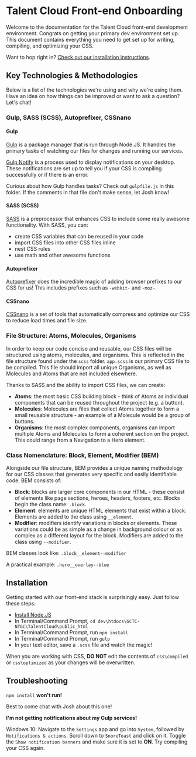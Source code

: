 # Talent Cloud Front-end Onboarding

Welcome to the documentation for the Talent Cloud front-end development environment. Congrats on getting your primary dev environment set up. This document contains everything you need to get set up for writing, compiling, and optimizing your CSS.

Want to hop right in? [Check out our installation instructions](#install).

## Key Technologies & Methodologies

Below is a list of the technologies we're using and why we're using them. Have an idea on how things can be improved or want to ask a question? Let's chat!

### Gulp, SASS (SCSS), Autoprefixer, CSSnano

#### Gulp

[Gulp](https://gulpjs.com/) is a package manager that is run through Node.JS. It handles the primary tasks of watching our files for changes and running our services.

[Gulp Notify](https://github.com/mikaelbr/gulp-notify) is a process used to display notifications on your desktop. These notifications are set up to tell you if your CSS is compiling successfully or if there is an error.

Curious about how Gulp handles tasks? Check out `gulpfile.js` in this folder. If the comments in that file don't make sense, let Josh know!

#### SASS (SCSS)

[SASS](https://sass-lang.com/) is a preprocessor that enhances CSS to include some really awesome functionality. With SASS, you can:
* create CSS variables that can be reused in your code
* import CSS files into other CSS files inline
* nest CSS rules
* use math and other awesome functions

#### Autoprefixer

[Autoprefixer](https://github.com/postcss/autoprefixer) does the incredible magic of adding browser prefixes to our CSS for us! This includes prefixes such as `-webkit-` and `-moz-`.

#### CSSnano

[CSSnano](http://cssnano.co/) is a set of tools that automatically compress and optimize our CSS to reduce load times and file size.

### File Structure: Atoms, Molecules, Organisms

In order to keep our code concise and reusable, our CSS files will be structured using atoms, molecules, and organisms. This is reflected in the file structure found under the `scss` folder. `app.scss` is our primary CSS file to be compiled. This file should import all unique Organisms, as well as Molecules and Atoms that are not included elsewhere.

Thanks to SASS and the ability to import CSS files, we can create:
* **Atoms**: the most basic CSS building block - think of Atoms as individual components that can be reused throughout the project (e.g. a button).
* **Molecules**: Molecules are files that collect Atoms together to form a small reusable structure - an example of a Molecule would be a group of buttons.
* **Organisms**: the most complex components, organisms can import multiple Atoms and Molecules to form a coherent section on the project. This could range from a Navigation to a Hero element.

### Class Nomenclature: Block, Element, Modifier (BEM)

Alongside our file structure, BEM provides a unique naming methodology for our CSS classes that generates very specific and easily identifiable code. BEM consists of:
* **Block**: blocks are larger core components in our HTML - these consist of elements like page sections, heroes, headers, footers, etc. Blocks begin the class name: `.block`.
* **Element**: elements are unique HTML elements that exist within a block. Elements are added to the class using `__element`.
* **Modifier**: modifiers identify variations in blocks or elements. These variations could be as simple as a change in background colour or as complex as a different layout for the block. Modifiers are added to the class using `--modifier`.

BEM classes look like: `.block__element--modifier`

A practical example: `.hero__overlay--blue`

## <a id="install"></a> Installation

Getting started with our front-end stack is surprisingly easy. Just follow these steps:
* [Install Node.JS](https://nodejs.org/en/download/)
* In Terminal/Command Prompt, `cd dev\htdocs\GCTC-NTGC\TalentCloud\public_html`
* In Terminal/Command Prompt, run `npm install`
* In Terminal/Command Prompt, run `gulp`
* In your text editor, save a `.scss` file and watch the magic!

When you are working with CSS, **DO NOT** edit the contents of `css\compiled` or `css\optimized` as your changes will be overwritten.

## Troubleshooting

`npm install` **won't run!**

Best to come chat with Josh about this one!

**I'm not getting notifications about my Gulp services!**

Windows 10: Navigate to the `Settings` app and go into `System`, followed by `Notifications & actions`. Scroll down to `SnoreToast` and click on it. Toggle the `Show notification banners` and make sure it is set to **ON**. Try compiling your CSS again.
